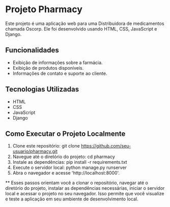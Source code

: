 # Projeto Pharmacy

Este projeto é uma aplicação web para uma Distribuidora de medicamentos chamada Oscorp. Ele foi desenvolvido usando HTML, CSS, JavaScript e Django.

## Funcionalidades

- Exibição de informações sobre a farmácia.
- Exibição de produtos disponíveis.
- Informações de contato e suporte ao cliente.

## Tecnologias Utilizadas

- HTML
- CSS
- JavaScript
- Django

## Como Executar o Projeto Localmente

1. Clone este repositório: git clone https://github.com/seu-usuario/pharmacy.git
2. Navegue até o diretório do projeto: cd pharmacy
3. Instale as dependências: pip install -r requirements.txt
4. Execute o servidor local: python manage.py runserver
5. Abra o navegador e acesse 'http://localhost:8000'.

** Esses passos orientam você a clonar o repositório, navegar até o diretório do projeto, instalar as dependências necessárias, iniciar o servidor local e acessar o projeto no seu navegador. Isso permite que você visualize e teste a aplicação em seu ambiente de desenvolvimento local.

